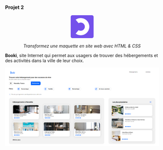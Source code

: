 ### Projet 2

<div align="center">
  <img src="https://raw.githubusercontent.com/MalekGuez/assets/master/openclassrooms/logo.png" width="75"/>
  <p><i>Transformez une maquette en site web avec HTML & CSS</i></p>
</div>

<b>Booki</b>, site Internet qui permet aux usagers de trouver des hébergements et des activités dans la ville de leur choix.

![mainPage](https://raw.githubusercontent.com/MalekGuez/assets/master/openclassrooms/main-page.png)
